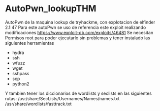# AutoPwn_lookupTHM 
AutoPwn de la maquina lookup de tryhackme, con explotacion de elfinder 2.1 47
Para este autoPwn se uso de referencia este exploit realizando modificaciones <https://www.exploit-db.com/exploits/46481>
Se necesitan Permisos root para poder ejecutarlo sin problemas y tener instalado las siguientes herramientas
* hydra
* ssh
* wfuzz
* wget
* sshpass
* scp
* python2

Y tambien tener los diccionarios de wordlists y seclists en las siguientes rutas:
/usr/share/SecLists/Usernames/Names/names.txt
/usr/share/wordlists/fasttrack.txt
